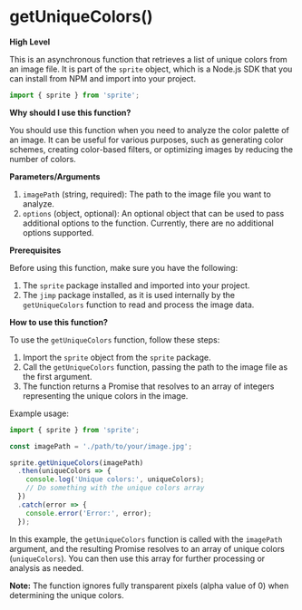 
  
  # **getUniqueColors()**

**High Level**

This is an asynchronous function that retrieves a list of unique colors from an image file. It is part of the `sprite` object, which is a Node.js SDK that you can install from NPM and import into your project.

```javascript
import { sprite } from 'sprite';
```

**Why should I use this function?**

You should use this function when you need to analyze the color palette of an image. It can be useful for various purposes, such as generating color schemes, creating color-based filters, or optimizing images by reducing the number of colors.

**Parameters/Arguments**

1. `imagePath` (string, required): The path to the image file you want to analyze.
2. `options` (object, optional): An optional object that can be used to pass additional options to the function. Currently, there are no additional options supported.

**Prerequisites**

Before using this function, make sure you have the following:

1. The `sprite` package installed and imported into your project.
2. The `jimp` package installed, as it is used internally by the `getUniqueColors` function to read and process the image data.

**How to use this function?**

To use the `getUniqueColors` function, follow these steps:

1. Import the `sprite` object from the `sprite` package.
2. Call the `getUniqueColors` function, passing the path to the image file as the first argument.
3. The function returns a Promise that resolves to an array of integers representing the unique colors in the image.

Example usage:

```javascript
import { sprite } from 'sprite';

const imagePath = './path/to/your/image.jpg';

sprite.getUniqueColors(imagePath)
  .then(uniqueColors => {
    console.log('Unique colors:', uniqueColors);
    // Do something with the unique colors array
  })
  .catch(error => {
    console.error('Error:', error);
  });
```

In this example, the `getUniqueColors` function is called with the `imagePath` argument, and the resulting Promise resolves to an array of unique colors (`uniqueColors`). You can then use this array for further processing or analysis as needed.

**Note:** The function ignores fully transparent pixels (alpha value of 0) when determining the unique colors.
  
  
